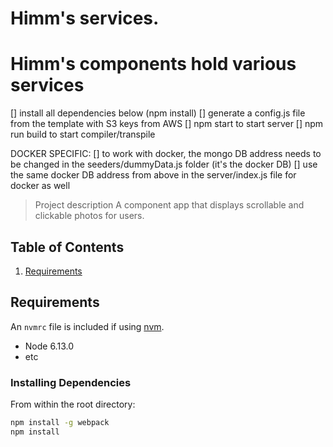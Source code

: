 # Himm's services. 

# Himm's components hold various services

[] install all dependencies below (npm install)
[] generate a config.js file from the template with S3 keys from AWS
[] npm start to start server
[] npm run build to start compiler/transpile

DOCKER SPECIFIC:
[] to work with docker, the mongo DB address needs to be changed in the seeders/dummyData.js folder (it's the docker DB)
[] use the same docker DB address from above in the server/index.js file for docker as well

> Project description
A component app that displays scrollable and clickable photos for users. 

## Table of Contents

1. [Requirements](#requirements)

## Requirements

An `nvmrc` file is included if using [nvm](https://github.com/creationix/nvm).

- Node 6.13.0
- etc

### Installing Dependencies

From within the root directory:

```sh
npm install -g webpack
npm install

```
